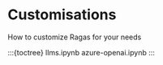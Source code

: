 # Customisations

How to customize Ragas for your needs

:::{toctree}
llms.ipynb
azure-openai.ipynb
:::
